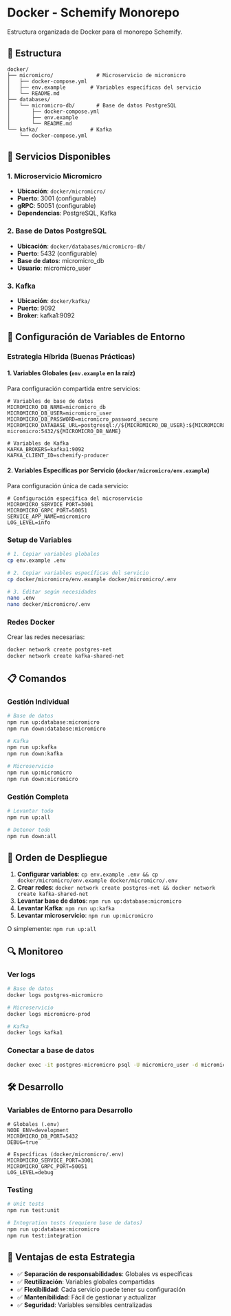 # Docker - Schemify Monorepo

Estructura organizada de Docker para el monorepo Schemify.

## 📁 Estructura

```
docker/
├── micromicro/              # Microservicio de micromicro
│   ├── docker-compose.yml
│   ├── env.example        # Variables específicas del servicio
│   └── README.md
├── databases/
│   └── micromicro-db/       # Base de datos PostgreSQL
│       ├── docker-compose.yml
│       ├── env.example
│       └── README.md
└── kafka/                 # Kafka
    └── docker-compose.yml
```

## 🚀 Servicios Disponibles

### 1. **Microservicio Micromicro**
- **Ubicación**: `docker/micromicro/`
- **Puerto**: 3001 (configurable)
- **gRPC**: 50051 (configurable)
- **Dependencias**: PostgreSQL, Kafka

### 2. **Base de Datos PostgreSQL**
- **Ubicación**: `docker/databases/micromicro-db/`
- **Puerto**: 5432 (configurable)
- **Base de datos**: micromicro_db
- **Usuario**: micromicro_user

### 3. **Kafka**
- **Ubicación**: `docker/kafka/`
- **Puerto**: 9092
- **Broker**: kafka1:9092

## 🔧 Configuración de Variables de Entorno

### **Estrategia Híbrida (Buenas Prácticas)**

#### **1. Variables Globales** (`env.example` en la raíz)
Para configuración compartida entre servicios:
```env
# Variables de base de datos
MICROMICRO_DB_NAME=micromicro_db
MICROMICRO_DB_USER=micromicro_user
MICROMICRO_DB_PASSWORD=micromicro_password_secure
MICROMICRO_DATABASE_URL=postgresql://${MICROMICRO_DB_USER}:${MICROMICRO_DB_PASSWORD}@postgres-micromicro:5432/${MICROMICRO_DB_NAME}

# Variables de Kafka
KAFKA_BROKERS=kafka1:9092
KAFKA_CLIENT_ID=schemify-producer
```

#### **2. Variables Específicas por Servicio** (`docker/micromicro/env.example`)
Para configuración única de cada servicio:
```env
# Configuración específica del microservicio
MICROMICRO_SERVICE_PORT=3001
MICROMICRO_GRPC_PORT=50051
SERVICE_APP_NAME=micromicro
LOG_LEVEL=info
```

### **Setup de Variables**

```bash
# 1. Copiar variables globales
cp env.example .env

# 2. Copiar variables específicas del servicio
cp docker/micromicro/env.example docker/micromicro/.env

# 3. Editar según necesidades
nano .env
nano docker/micromicro/.env
```

### **Redes Docker**
Crear las redes necesarias:

```bash
docker network create postgres-net
docker network create kafka-shared-net
```

## 📋 Comandos

### Gestión Individual
```bash
# Base de datos
npm run up:database:micromicro
npm run down:database:micromicro

# Kafka
npm run up:kafka
npm run down:kafka

# Microservicio
npm run up:micromicro
npm run down:micromicro
```

### Gestión Completa
```bash
# Levantar todo
npm run up:all

# Detener todo
npm run down:all
```

## 🔄 Orden de Despliegue

1. **Configurar variables**: `cp env.example .env && cp docker/micromicro/env.example docker/micromicro/.env`
2. **Crear redes**: `docker network create postgres-net && docker network create kafka-shared-net`
3. **Levantar base de datos**: `npm run up:database:micromicro`
4. **Levantar Kafka**: `npm run up:kafka`
5. **Levantar microservicio**: `npm run up:micromicro`

O simplemente: `npm run up:all`

## 🔍 Monitoreo

### Ver logs
```bash
# Base de datos
docker logs postgres-micromicro

# Microservicio
docker logs micromicro-prod

# Kafka
docker logs kafka1
```

### Conectar a base de datos
```bash
docker exec -it postgres-micromicro psql -U micromicro_user -d micromicro_db
```

## 🛠️ Desarrollo

### Variables de Entorno para Desarrollo
```env
# Globales (.env)
NODE_ENV=development
MICROMICRO_DB_PORT=5432
DEBUG=true

# Específicas (docker/micromicro/.env)
MICROMICRO_SERVICE_PORT=3001
MICROMICRO_GRPC_PORT=50051
LOG_LEVEL=debug
```

### Testing
```bash
# Unit tests
npm run test:unit

# Integration tests (requiere base de datos)
npm run up:database:micromicro
npm run test:integration
```

## 🎯 Ventajas de esta Estrategia

- ✅ **Separación de responsabilidades**: Globales vs específicas
- ✅ **Reutilización**: Variables globales compartidas
- ✅ **Flexibilidad**: Cada servicio puede tener su configuración
- ✅ **Mantenibilidad**: Fácil de gestionar y actualizar
- ✅ **Seguridad**: Variables sensibles centralizadas 